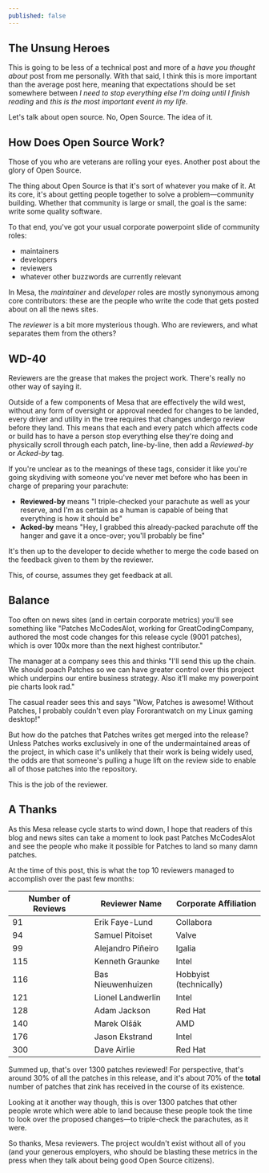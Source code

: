 ```yaml
---
published: false
---
```

## The Unsung Heroes

This is going to be less of a technical post and more of a *have you thought about* post from me personally. With that said, I think this is more important than the average post here, meaning that expectations should be set somewhere between *I need to stop everything else I'm doing until I finish reading* and *this is the most important event in my life*.

Let's talk about open source. No, Open Source. The idea of it.

## How Does Open Source Work?
Those of you who are veterans are rolling your eyes. Another post about the glory of Open Source.

The thing about Open Source is that it's sort of whatever you make of it. At its core, it's about getting people together to solve a problem—community building. Whether that community is large or small, the goal is the same: write some quality software.

To that end, you've got your usual corporate powerpoint slide of community roles:
* maintainers
* developers
* reviewers
* whatever other buzzwords are currently relevant

In Mesa, the *maintainer* and *developer* roles are mostly synonymous among core contributors: these are the people who write the code that gets posted about on all the news sites.

The *reviewer* is a bit more mysterious though. Who are reviewers, and what separates them from the others?

## WD-40
Reviewers are the grease that makes the project work. There's really no other way of saying it.

Outside of a few components of Mesa that are effectively the wild west, without any form of oversight or approval needed for changes to be landed, every driver and utility in the tree requires that changes undergo review before they land. This means that each and every patch which affects code or build has to have a person stop everything else they're doing and physically scroll through each patch, line-by-line, then add a *Reviewed-by* or *Acked-by* tag.

If you're unclear as to the meanings of these tags, consider it like you're going skydiving with someone you've never met before who has been in charge of preparing your parachute:
* **Reviewed-by** means "I triple-checked your parachute as well as your reserve, and I'm as certain as a human is capable of being that everything is how it should be"
* **Acked-by** means "Hey, I grabbed this already-packed parachute off the hanger and gave it a once-over; you'll probably be fine"

It's then up to the developer to decide whether to merge the code based on the feedback given to them by the reviewer.

This, of course, assumes they get feedback at all.

## Balance
Too often on news sites (and in certain corporate metrics) you'll see something like "Patches McCodesAlot, working for GreatCodingCompany, authored the most code changes for this release cycle (9001 patches), which is over 100x more than the next highest contributor."

The manager at a company sees this and thinks "I'll send this up the chain. We should poach Patches so we can have greater control over this project which underpins our entire business strategy. Also it'll make my powerpoint pie charts look rad."

The casual reader sees this and says "Wow, Patches is awesome! Without Patches, I probably couldn't even play Fororantwatch on my Linux gaming desktop!"

But how do the patches that Patches writes get merged into the release? Unless Patches works exclusively in one of the undermaintained areas of the project, in which case it's unlikely that their work is being widely used, the odds are that someone's pulling a huge lift on the review side to enable all of those patches into the repository.

This is the job of the reviewer.

## A Thanks
As this Mesa release cycle starts to wind down, I hope that readers of this blog and news sites can take a moment to look past Patches McCodesAlot and see the people who make it possible for Patches to land so many damn patches.

At the time of this post, this is what the top 10 reviewers managed to accomplish over the past few months:

|Number of Reviews|Reviewer Name|Corporate Affiliation|
|---|---|---|
|91|Erik Faye-Lund|Collabora|
|94|Samuel Pitoiset|Valve|
|99|Alejandro Piñeiro|Igalia|
|115|Kenneth Graunke|Intel|
|116|Bas Nieuwenhuizen|Hobbyist (technically)|
|121|Lionel Landwerlin|Intel|
|128|Adam Jackson|Red Hat|
|140|Marek Olšák|AMD|
|176|Jason Ekstrand|Intel|
|300|Dave Airlie|Red Hat|

Summed up, that's over 1300 patches reviewed! For perspective, that's around 30% of all the patches in this release, and it's about 70% of the **total** number of patches that zink has received in the course of its existence.

Looking at it another way though, this is over 1300 patches that other people wrote which were able to land because these people took the time to look over the proposed changes—to triple-check the parachutes, as it were.

So thanks, Mesa reviewers. The project wouldn't exist without all of you (and your generous employers, who should be blasting these metrics in the press when they talk about being good Open Source citizens).
